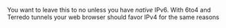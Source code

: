 You want to leave this to no unless you have *native* IPv6. With 6to4 and
Terredo tunnels your web browser should favor IPv4 for the same reasons